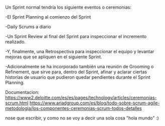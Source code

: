 Un Sprint normal tendría los siguiente eventos o ceremonias:

-El Sprint Planning al comienzo del Sprint

-Daily Scrums a diario

-Un Sprint Review al final del Sprint para inspeccionar el incremento realizado.

-Y, finalmente, una Retrospectiva para inspeccionar el equipo y levantar mejoras que se apliquen en el siguiente Sprint.

-Adicionalmente se ha incorporado también una reunión de Grooming o Refinement, que sirve para, dentro del Sprint, afinar y aclarar ciertas historias de usuario que pudieron quedar pendientes durante el Sprint Planning.

Documentacion:
https://www2.deloitte.com/es/es/pages/technology/articles/ceremonias-scrum.html
https://www.ariadgroup.com/es/blog/todo-sobre-scrum-agile-metodologia/los-componentes-ceremonias-scrum-todos-detalles

nose que escribir, y como no se voy a decir una sola cosa "hola mundo" :)

